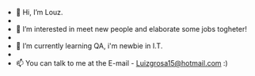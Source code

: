 - 👋 Hi, I’m Louz.
-  
- 👀 I’m interested in meet new people and elaborate some jobs togheter!
- 
- 🌱 I’m currently learning QA, i'm newbie in I.T.
- 
- 📫 You can talk to me at the E-mail - Luizgrosa15@hotmail.com   :)
